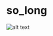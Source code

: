 # so_long

![alt text](https://drive.google.com/uc?export=view&id=/d/1RTehlAQOuU5ecV2kqIznDyvF4xythMeO/view)
